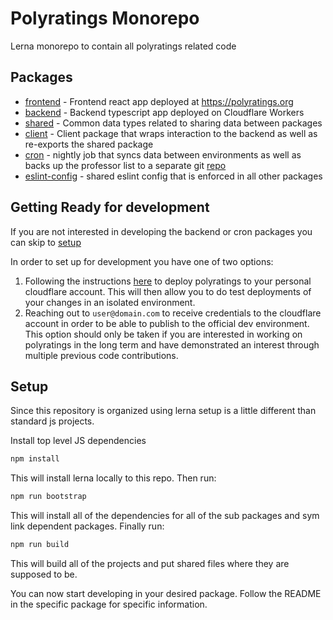 # Polyratings Monorepo
Lerna monorepo to contain all polyratings related code

## Packages
* [frontend](./packages/frontend/) - Frontend react app deployed at https://polyratings.org
* [backend](./packages/backend/) - Backend typescript app deployed on Cloudflare Workers
* [shared](./packages/shared/) - Common data types related to sharing data between packages
* [client](./packages/client/) - Client package that wraps interaction to the backend as well as re-exports the shared package
* [cron](./packages/cron/) - nightly job that syncs data between environments as well as backs up the professor list to a separate git [repo](TODO://PROVIDE_URL)
* [eslint-config](./packages/eslint-config/) - shared eslint config that is enforced in all other packages

## Getting Ready for development
If you are not interested in developing the backend or cron packages you can skip to [setup](#Setup)

In order to set up for development you have one of two options:

1. Following the instructions [here](./docs/deployment.md) to deploy polyratings to your personal cloudflare account. This will then allow you to do test deployments of your changes in an isolated environment.
2. Reaching out to `user@domain.com` to receive credentials to the cloudflare account in order to be able to publish to the official dev environment. This option should only be taken if you are interested in working on polyratings in the long term and have demonstrated an interest through multiple previous code contributions.

## Setup
Since this repository is organized using lerna setup is a little different than standard js projects.

Install top level JS dependencies
```bash
npm install
```
This will install lerna locally to this repo. Then run:
```bash
npm run bootstrap
```
This will install all of the dependencies for all of the sub packages and sym link dependent packages. Finally run:
```bash
npm run build
```
This will build all of the projects and put shared files where they are supposed to be.

You can now start developing in your desired package. Follow the README in the specific package for specific information.
